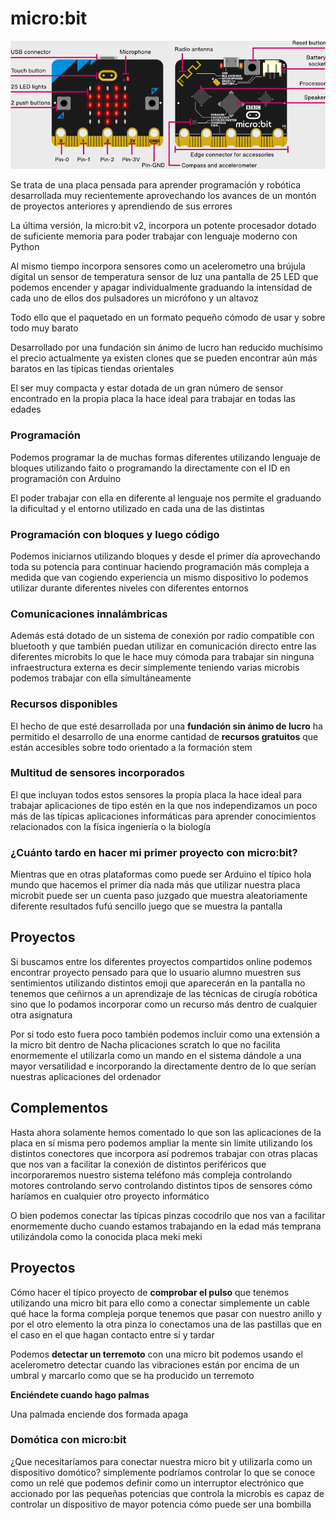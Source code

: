 # micro:bit

![Hardware de micro:bit](./images/microbit.png)

Se trata de una placa pensada para aprender programación y robótica desarrollada muy recientemente aprovechando los avances de un montón de proyectos anteriores y aprendiendo de sus errores


La última versión, la micro:bit v2, incorpora un potente procesador dotado de suficiente memoria para poder trabajar con lenguaje moderno con Python


Al mismo tiempo incorpora sensores como un acelerometro una brújula digital un sensor de temperatura sensor de luz una pantalla de 25 LED que podemos encender y apagar individualmente graduando la intensidad de cada uno de ellos dos pulsadores un micrófono y un altavoz


Todo ello que el paquetado en un formato pequeño cómodo de usar y sobre todo muy barato


Desarrollado por una fundación sin ánimo de lucro han reducido muchísimo el precio actualmente ya existen clones que se pueden encontrar aún más baratos en las típicas tiendas orientales


El ser muy compacta y estar dotada de un gran número de sensor encontrado en la propia placa la hace ideal para trabajar en todas las edades

### Programación

Podemos programar la de muchas formas diferentes utilizando lenguaje de bloques utilizando faito o programando la directamente con el ID en programación con Arduino


El poder trabajar con ella en diferente al lenguaje nos permite el graduando la dificultad y el entorno utilizado en cada una de las distintas

### Programación con bloques y luego código
Podemos iniciarnos utilizando bloques y desde el primer día aprovechando toda su potencia para continuar haciendo programación más compleja a medida que van cogiendo experiencia un mismo dispositivo lo podemos utilizar durante diferentes niveles con diferentes entornos

### Comunicaciones innalámbricas
Además está dotado de un sistema de conexión por radio compatible con bluetooth y que también puedan utilizar en comunicación directo entre las diferentes microbits lo que le hace muy cómoda para trabajar sin ninguna infraestructura externa es decir simplemente teniendo varias microbis podemos trabajar con ella simultáneamente

### Recursos disponibles
El hecho de que esté desarrollada por una **fundación sin ánimo de lucro** ha permitido el desarrollo de una enorme cantidad de **recursos gratuitos** que están accesibles sobre todo orientado a la formación stem

### Multitud de sensores incorporados
El que incluyan todos estos sensores la propia placa la hace ideal para trabajar aplicaciones de tipo estén en la que nos independizamos un poco más de las típicas aplicaciones informáticas para aprender conocimientos relacionados con la física ingeniería o la biología

### ¿Cuánto tardo en hacer mi primer proyecto con micro:bit?
Mientras que en otras plataformas como puede ser Arduino el típico hola mundo que hacemos el primer día nada más que utilizar nuestra placa microbit puede ser un cuenta paso juzgado que muestra aleatoriamente diferente resultados fufú sencillo juego que se muestra la pantalla


## Proyectos
Si buscamos entre los diferentes proyectos compartidos online podemos encontrar proyecto pensado para que lo usuario alumno muestren sus sentimientos utilizando distintos emoji que aparecerán en la pantalla no tenemos que ceñirnos a un aprendizaje de las técnicas de cirugía robótica sino que lo podamos incorporar como un recurso más dentro de cualquier otra asignatura


Por si todo esto fuera poco también podemos incluir como una extensión a la micro bit dentro de Nacha plicaciones scratch lo que no facilita enormemente el utilizarla como un mando en el sistema dándole a una mayor versatilidad e incorporando la directamente dentro de lo que serían nuestras aplicaciones del ordenador


## Complementos
Hasta ahora solamente hemos comentado lo que son las aplicaciones de la placa en sí misma pero podemos ampliar la mente sin límite utilizando los distintos conectores que incorpora así podremos trabajar con otras placas que nos van a facilitar la conexión de distintos periféricos que incorporaremos nuestro sistema teléfono más compleja controlando motores controlando servo controlando distintos tipos de sensores cómo haríamos en cualquier otro proyecto informático


O bien podemos conectar las típicas pinzas cocodrilo que nos van a facilitar enormemente ducho cuando estamos trabajando en la edad más temprana utilizándola como la conocida placa meki meki


## Proyectos

Cómo hacer el típico proyecto de **comprobar el pulso** que tenemos utilizando una micro bit para ello como a conectar simplemente un cable qué hace la forma compleja porque tenemos que pasar con nuestro anillo y por el otro elemento la otra pinza lo conectamos una de las pastillas que en el caso en el que hagan contacto entre sí y tardar


Podemos **detectar un terremoto** con una micro bit podemos usando el acelerometro detectar cuando las vibraciones están por encima de un umbral y marcarlo como que se ha producido un terremoto

**Enciéndete cuando hago palmas**


Una palmada enciende dos formada apaga


### Domótica con micro:bit
¿Que necesitaríamos para conectar nuestra micro bit y utilizarla como un dispositivo domótico? simplemente podríamos controlar lo que se conoce como un relé que podemos definir como un interruptor electrónico que accionado por las pequeñas potencias que controla la microbis es capaz de controlar un dispositivo de mayor potencia cómo puede ser una bombilla

